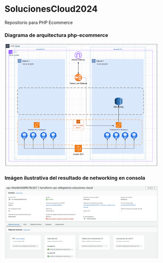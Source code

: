 # SolucionesCloud2024
Repositorio para PHP Ecommerce
### Diagrama de arquitectura php-ecommerce
![logo](https://github.com/jsolarilin/SolucionesCloud2024/blob/main/ImagesReadme/DiagramaSolucionObligatorioEKSRDSCLB.PNG)

### Imágen ilustrativa del resultado de networking en consola
![logo](https://github.com/jsolarilin/SolucionesCloud2024/blob/main/ImagesReadme/MapaDeRecursosVPC.PNG)
